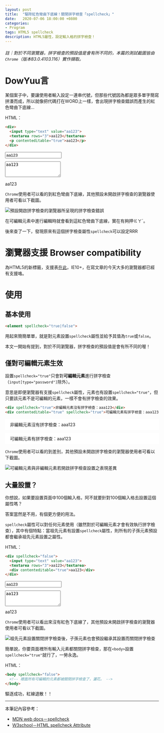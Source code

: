```yaml
---
layout: post
title:  "驅除紅色彎曲下底線！關閉拼字檢查「spellcheck」"
date:   2020-07-06 18:00:00 +0800
categories:
- Program
tags: HTML5 spellcheck
description: HTML5屬性，設定輸入格的拼字檢查！
---
```


###### 註｜對於不同瀏覽器，拼字檢查的預設值是會有所不同的，本篇的測試截圖皆由`Chrome`（版本83.0.4103.116）實作擷取。

<style>
  input{ display: block; margin-bottom: 10px; }
  textarea{ display: block; margin-bottom: 10px; }
  .block{
    padding: 8px 16px;
    background-color: #FFF;
  }
  .block + .block{
    margin-top: 10px;
  }
</style>

# DowYuu言

某個案子中，要讓使用者輸入設定一連串代號，但那些代號因為都是眾多單字簡寫拼湊而成，所以就像把代碼打在WORD上一樣，會出現拼字檢查錯誤而產生的紅色彎曲下底線...

HTML：
```html
<div>
  <input type="text" value="aa123">
  <textarea rows="3">aa123</textarea>
  <p contenteditable="true">aa123</p>
</div>
```

<div class="example-show">
  <div>
    <input type="text" value="aa123">
    <textarea rows="3">aa123</textarea>
    <p contenteditable="true">aa123</p>
  </div>
</div>

`Chrome`使用者可以看的到紅色彎曲下底線，其他預設未開啟拼字檢查的瀏覽器使用者可看以下截圖。

![預設開啟拼字檢查的瀏覽器所呈現的拼字檢查錯誤]({{site.url}}/img/2020-07-06-spellcheck/spellcheck_error.png "預設開啟拼字檢查的瀏覽器所呈現的拼字檢查錯誤")

在可編輯元素中進行編輯時就會看到這紅色彎曲下底線，實在有夠押ㄍㄚˊ。

後來查了一下，發現原來有這個拼字檢查屬性`spellcheck`可以設定RRR

# 瀏覽器支援 Browser compatibility

為HTML5的新標籤，支援表[在此](https://caniuse.com/#search=spellcheck)，IE10+，在寫文章的今天大多的瀏覽器都已經有支援咯。

# 使用

## 基本使用

```html
<element spellcheck="true|false">
```

用起來簡簡單單，就是對元素設置`spellcheck`屬性並給予其值為`true`或`false`。

本文一開始有提到，對於不同瀏覽器，拼字檢查的預設值是會有所不同的喔！

## 僅對可編輯元素生效

設置`spellcheck="true"`只會對**可編輯元素**進行拼字檢查（`input[type="password"]`除外）。

意思是即便瀏覽器有支援`spellcheck`屬性，元素也有設置`spellcheck="true"`，但只要該元素不是可編輯的元素，一樣不會有拼字檢查的效果。

```html
<div spellcheck="true">非編輯元素沒有拼字檢查：aaa123</div>
<div contenteditable="true" spellcheck="true">可編輯元素有拼字檢查：aaa123</div>
```

<div class="example-show">
  <div class="block" spellcheck="true">非編輯元素沒有拼字檢查：aaa123</div>
  <div class="block"  contenteditable="true" spellcheck="true">可編輯元素有拼字檢查：aaa123</div>
</div>

`Chrome`使用者可以看的到差別，其他預設未開啟拼字檢查的瀏覽器使用者可看以下截圖。

![可編輯元素與非編輯元素若開啟拼字檢查設置之表現差異]({{site.url}}/img/2020-07-06-spellcheck/contenteditable.png "可編輯元素與非編輯元素若開啟拼字檢查設置之表現差異")

## 大量設置？

你想說，如果要設置頁面中100個輸入格，阿不就要針對100個輸入格去設置這個屬性嗎？

答案當然是不用，有個更方便的用法。

`spellcheck`屬性可以對任何元素使用（雖然對於可編輯元素才會有效執行拼字檢查），其中有個特點：當祖先元素有設置`spellcheck`屬性，則所有的子孫元素預設都會繼承祖先元素設置之屬性。

HTML：
```html
<div spellcheck="false">
  <input type="text" value="aa123">
  <textarea rows="3">aa123</textarea>
  <div contenteditable="true">aa123</div>
</div>
```

<div class="example-show">
  <div spellcheck="false">
    <input type="text" value="aa123">
    <textarea rows="3">aa123</textarea>
    <div contenteditable="true">aa123</div>
  </div>
</div>

`Chrome`使用者可以看出來沒有紅色下底線了，其他預設未開啟拼字檢查的瀏覽器使用者可看以下截圖。

![祖先元素設置關閉拼字檢查後，子孫元素也會預設繼承其設置而關閉拼字檢查]({{site.url}}/img/2020-07-06-spellcheck/spellcheck_false.png "祖先元素設置關閉拼字檢查後，子孫元素也會預設繼承其設置而關閉拼字檢查")

簡單說，你要頁面裡所有輸入元素都關閉拼字檢查，那在`<body>`設置`spellcheck="true"`就行了，一勞永逸。

HTML：
```html
<body spellcheck="false">
  <!-- 裡面所有可編輯的元素都被關閉拼字檢查了，灑花。 -->
</body>
```

驅逐成功，紅線退散！！

---

本筆記內容參考：

* [MDN web docs－spellcheck](https://developer.mozilla.org/zh-CN/docs/Web/HTML/Global_attributes/spellcheck)
* [Ｗ3school－HTML spellcheck Attribute](https://www.w3schools.com/tags/att_global_spellcheck.asp)
